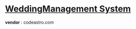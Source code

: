 # [WeddingManagement System](https://codeastro.com/wedding-management-system-in-php-with-source-code/)

**vendor** : codeastro.com

